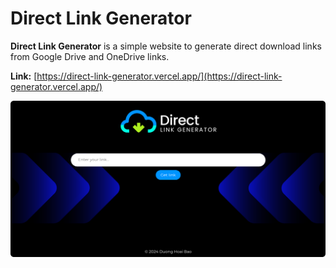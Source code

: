 # Direct Link Generator

**Direct Link Generator** is a simple website to generate direct download links from Google Drive and OneDrive links.

**Link:** [https://direct-link-generator.vercel.app/](https://direct-link-generator.vercel.app/)

![](./af.png)
